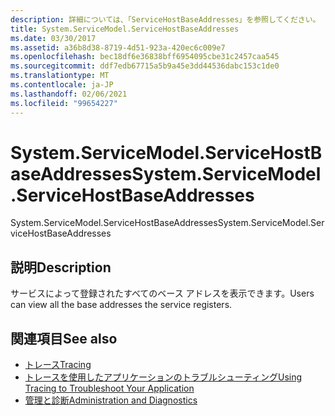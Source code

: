```yaml
---
description: 詳細については、「ServiceHostBaseAddresses」を参照してください。
title: System.ServiceModel.ServiceHostBaseAddresses
ms.date: 03/30/2017
ms.assetid: a36b8d38-8719-4d51-923a-420ec6c009e7
ms.openlocfilehash: bec18df6e36838bff6954095cbe31c2457caa545
ms.sourcegitcommit: ddf7edb67715a5b9a45e3dd44536dabc153c1de0
ms.translationtype: MT
ms.contentlocale: ja-JP
ms.lasthandoff: 02/06/2021
ms.locfileid: "99654227"
---
```

# <a name="systemservicemodelservicehostbaseaddresses"></a><span data-ttu-id="e003c-103">System.ServiceModel.ServiceHostBaseAddresses</span><span class="sxs-lookup"><span data-stu-id="e003c-103">System.ServiceModel.ServiceHostBaseAddresses</span></span>

<span data-ttu-id="e003c-104">System.ServiceModel.ServiceHostBaseAddresses</span><span class="sxs-lookup"><span data-stu-id="e003c-104">System.ServiceModel.ServiceHostBaseAddresses</span></span>  
  
## <a name="description"></a><span data-ttu-id="e003c-105">説明</span><span class="sxs-lookup"><span data-stu-id="e003c-105">Description</span></span>  

 <span data-ttu-id="e003c-106">サービスによって登録されたすべてのベース アドレスを表示できます。</span><span class="sxs-lookup"><span data-stu-id="e003c-106">Users can view all the base addresses the service registers.</span></span>  
  
## <a name="see-also"></a><span data-ttu-id="e003c-107">関連項目</span><span class="sxs-lookup"><span data-stu-id="e003c-107">See also</span></span>

- [<span data-ttu-id="e003c-108">トレース</span><span class="sxs-lookup"><span data-stu-id="e003c-108">Tracing</span></span>](index.md)
- [<span data-ttu-id="e003c-109">トレースを使用したアプリケーションのトラブルシューティング</span><span class="sxs-lookup"><span data-stu-id="e003c-109">Using Tracing to Troubleshoot Your Application</span></span>](using-tracing-to-troubleshoot-your-application.md)
- [<span data-ttu-id="e003c-110">管理と診断</span><span class="sxs-lookup"><span data-stu-id="e003c-110">Administration and Diagnostics</span></span>](../index.md)

